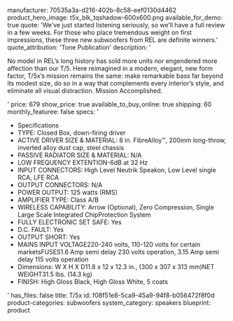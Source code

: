 manufacturer: 70535a3a-d216-402b-8c58-eef0130d4462
product_hero_image: t5x_blk_tqshadow-600x600.png
available_for_demo: true
quote: 'We’ve just started listening seriously, so we’ll have a full review in a few weeks. For those who place tremendous weight on first impressions, these three new subwoofers from REL are definite winners.'
quote_attribution: 'Tone Publication'
description: '<p>No model in REL’s long history has sold more units nor engendered more affection than our T/5. Here reimagined in a modern, elegant, new form factor, T/5x’s mission remains the same: make remarkable bass far beyond its modest size, do so in a way that complements every interior’s style, and eliminate all visual distraction. Mission Accomplished.&nbsp;&nbsp;</p>'
price: 679
show_price: true
available_to_buy_online: true
shipping: 60
monthly_featuree: false
specs: '<ul><li>Specifications</li><li>TYPE: Closed Box, down-firing driver</li><li>ACTIVE DRIVER SIZE &amp; MATERIAL: 8 in. FibreAlloy™, 200mm long-throw, inverted alloy dust cap, steel chassis</li><li>PASSIVE RADIATOR SIZE &amp; MATERIAL: N/A</li><li>LOW FREQUENCY EXTENTION-6dB at 32 Hz</li><li>INPUT CONNECTORS: High Level Neutrik Speakon, Low Level single RCA, LFE RCA</li><li>OUTPUT CONNECTORS: N/A</li><li>POWER OUTPUT: 125 watts (RMS)</li><li>AMPLIFIER TYPE: Class A/B</li><li>WIRELESS CAPABILITY: Arrow (Optional), Zero Compression, Single Large Scale Integrated ChipProtection System</li><li>FULLY ELECTRONIC SET SAFE: Yes</li><li>D.C. FAULT: Yes</li><li>OUTPUT SHORT: Yes</li><li>MAINS INPUT VOLTAGE220-240 volts, 110-120 volts for certain marketsFUSES1.6 Amp semi delay 230 volts operation, 3.15 Amp semi delay 115 volts operation</li><li>Dimensions: W X H X D11.8 x 12 x 12.3 in., (300 x 307 x 313 mm)NET WEIGHT31.5 lbs. (14.3 kg)</li><li>FINISH: High Gloss Black, High Gloss White, 5 coats</li></ul>'
has_files: false
title: T/5x
id: f08f51e8-5ca9-45a9-94f8-b056472f8f0d
product-categories: subwoofers
system_category: speakers
blueprint: product
